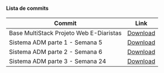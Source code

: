 #### Lista de commits
Commit | Link 
------ | ------ 
Base MultiStack  Projeto Web E-Diaristas | [Download](https://github.com/treinaweb/multistack-base-web-ediariastas-nestjs/archive/27189fbde56cad2127f066f84fa35ae26268a010.zip) 
Sistema ADM parte 1 - Semana 5 | [Download](https://github.com/treinaweb/multistack-base-web-ediariastas-nestjs/archive/54e45ef6b45b8e6da79cb4b3dbc8adbc0aff7f0f.zip)
Sistema ADM parte 2 - Semana 6 | [Download](https://github.com/treinaweb/multistack-base-web-ediariastas-nestjs/archive/54e45ef6b45b8e6da79cb4b3dbc8adbc0aff7f0f.zip) 
Sistema ADM parte 3 - Semana 24 | [Download](https://github.com/treinaweb/multistack-base-web-ediariastas-nestjs/archive/refs/heads/semana24.zip)
